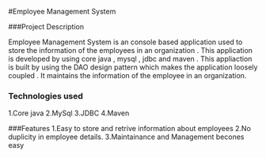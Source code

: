 #Employee Management System

###Project Description
  
  Employee Management System is an console based application used to store the information of the employees in an organization .
  This application is developed by using core java , mysql , jdbc and maven . This appliaction is built by using the DAO design pattern
  which makes the application loosely coupled . It maintains the information of the employee in an organization.
   
   
   ### Technologies used
   1.Core java
   2.MySql
   3.JDBC
   4.Maven
   
   ###Features 
    1.Easy to store and retrive information about employees
    2.No duplicity in employee details.
    3.Maintainance and Management becones easy
    
